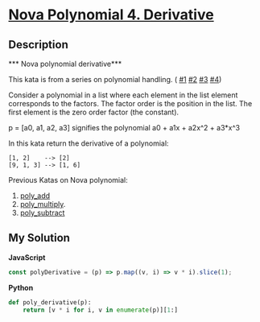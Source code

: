 # [Nova Polynomial 4. Derivative](https://www.codewars.com/kata/571a2e2df24bdfd4e20001f5)

## Description

\*\*\* Nova polynomial derivative\*\*\*

This kata is from a series on polynomial handling. ( [#1](http://www.codewars.com/kata/nova-polynomial-1-add-1) [#2](http://www.codewars.com/kata/570eb07e127ad107270005fe) [#3](http://www.codewars.com/kata/5714041e8807940ff3001140) [#4](http://www.codewars.com/kata/571a2e2df24bdfd4e20001f5))

Consider a polynomial in a list where each element in the list element corresponds to the factors. The factor order is the position in the list. The first element is the zero order factor (the constant).

p = \[a0, a1, a2, a3\] signifies the polynomial a0 + a1x + a2x^2 + a3\*x^3

In this kata return the derivative of a polynomial:

    [1, 2]    --> [2]
    [9, 1, 3] --> [1, 6]

Previous Katas on Nova polynomial:

1.  [poly_add](http://www.codewars.com/kata/nova-polynomial-1-add-1)
2.  [poly_multiply](http://www.codewars.com/kata/570eb07e127ad107270005fe).
3.  [poly_subtract](http://www.codewars.com/kata/5714041e8807940ff3001140)

## My Solution

**JavaScript**

```js
const polyDerivative = (p) => p.map((v, i) => v * i).slice(1);
```

**Python**

```py
def poly_derivative(p):
    return [v * i for i, v in enumerate(p)][1:]
```
